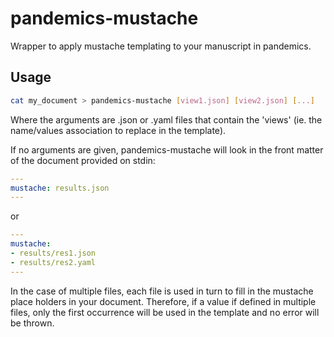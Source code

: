 # pandemics-mustache

Wrapper to apply mustache templating to your manuscript in pandemics.

## Usage

```sh
cat my_document > pandemics-mustache [view1.json] [view2.json] [...]
```

Where the arguments are .json or .yaml files that contain the 'views' (ie. the name/values association to replace in the template).

If no arguments are given, pandemics-mustache will look in the front matter of the document provided on stdin:

```yaml
---
mustache: results.json
---
```

or

```yaml
---
mustache:
- results/res1.json
- results/res2.yaml
---
```

In the case of multiple files, each file is used in turn to fill in the mustache place holders in your document. Therefore, if a value if defined in multiple files, only the first occurrence will be used in the template and no error will be thrown.
